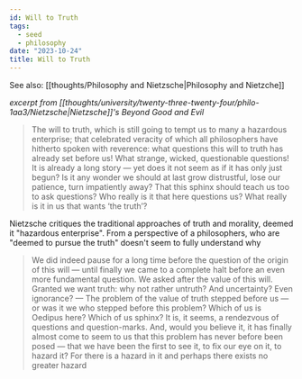 ```yaml
---
id: Will to Truth
tags:
  - seed
  - philosophy
date: "2023-10-24"
title: Will to Truth
---
```


See also: [[thoughts/Philosophy and Nietzsche|Philosophy and Nietzche]]

_excerpt from [[thoughts/university/twenty-three-twenty-four/philo-1aa3/Nietzsche|Nietzsche]]'s Beyond Good and Evil_

> The will to truth, which is still going to tempt us to many a hazardous enterprise; that celebrated veracity of which all philosophers have hitherto spoken with reverence: what questions this will to truth has already set before us! What strange, wicked, questionable questions! It is already a long story — yet does it not seem as if it has only just begun? Is it any wonder we should at last grow distrustful, lose our patience, turn impatiently away? That this sphinx should teach us too to ask questions? Who really is it that here questions us? What really is it in us that wants ‘the truth’?

Nietzsche critiques the traditional approaches of truth and morality, deemed it "hazardous enterprise". From a perspective of a philosophers, who are "deemed to pursue the truth" doesn't seem to fully understand why

> We did indeed pause for a long time before the question of the origin of this will — until finally we came to a complete halt before an even more fundamental question. We asked after the value of this will. Granted we want truth: why not rather untruth? And uncertainty? Even ignorance? — The problem of the value of truth stepped before us — or was it we who stepped before this problem? Which of us is Oedipus here? Which of us sphinx? It is, it seems, a rendezvous of questions and question-marks. And, would you believe it, it has finally almost come to seem to us that this problem has never before been posed — that we have been the first to see it, to fix our eye on it, to hazard it? For there is a hazard in it and perhaps there exists no greater hazard
